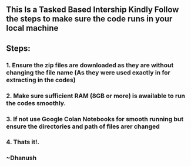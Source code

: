 ## This Is a Tasked Based Intership Kindly Follow the steps to make sure the code runs in your local machine

## Steps:
### 1. Ensure the zip files are downloaded as they are without changing the file name (As they were used exactly in for extracting in the codes)
### 2. Make sure sufficient RAM (8GB or more) is awailable to run the codes smoothly.
### 3. If not use Google Colan Notebooks for smooth running but ensure the directories and path of files arer changed
### 4. Thats it!.
### ~Dhanush
